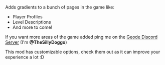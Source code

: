 Adds gradients to a bunch of pages in the game like:

- Player Profiles
- Level Descriptions
- And more to come!

If you want more areas of the game added ping me on the [Geode Discord Server](https://discord.gg/9e43WMKzhp) (I'm **@TheSillyDoggo**)

This mod has customizable options, check them out as it can improve your experience a lot :D
